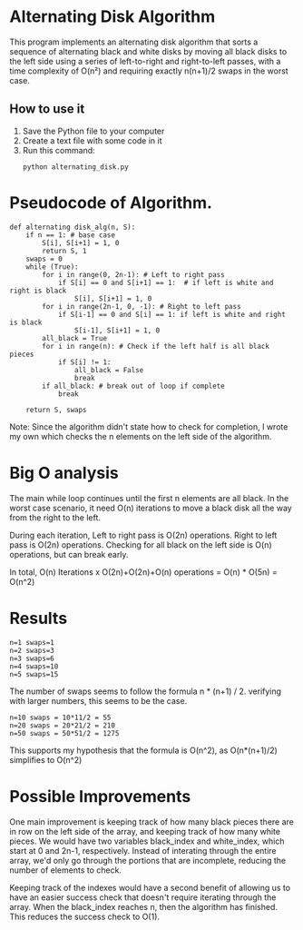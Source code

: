# Alternating Disk Algorithm

This program implements an alternating disk algorithm that sorts a sequence of alternating black and white disks by moving all black disks to the left side using a series of left-to-right and right-to-left passes, with a time complexity of O(n²) and requiring exactly n(n+1)/2 swaps in the worst case.

## How to use it

1. Save the Python file to your computer
2. Create a text file with some code in it
3. Run this command:
   ```
   python alternating_disk.py
   ```

# Pseudocode of Algorithm.
```
def alternating disk_alg(n, S): 
    if n == 1: # base case 
        S[i], S[i+1] = 1, 0
        return S, 1
    swaps = 0
    while (True):
        for i in range(0, 2n-1): # Left to right pass
            if S[i] == 0 and S[i+1] == 1:  # if left is white and right is black
                S[i], S[i+1] = 1, 0
        for i in range(2n-1, 0, -1): # Right to left pass
            if S[i-1] == 0 and S[i] == 1: if left is white and right is black
                S[i-1], S[i+1] = 1, 0
        all_black = True 
        for i in range(n): # Check if the left half is all black pieces
            if S[i] != 1:
                all_black = False
                break
        if all_black: # break out of loop if complete
            break

    return S, swaps
```

Note: Since the algorithm didn't state how to check for completion, I wrote my own which checks the n elements on the left side of the algorithm.

# Big O analysis
The main while loop continues until the first n elements are all black. In the worst case scenario, it need O(n) iterations to move a black disk all the way from the right to the left.

During each iteration, 
Left to right pass is O(2n) operations.
Right to left pass is O(2n) operations.
Checking for all black on the left side is O(n) operations, but can break early.

In total,
O(n) Iterations x
O(2n)+O(2n)+O(n) operations
= O(n) * O(5n)
= O(n^2)

# Results
```
n=1 swaps=1
n=2 swaps=3
n=3 swaps=6
n=4 swaps=10
n=5 swaps=15
```
The number of swaps seems to follow the formula n * (n+1) / 2.
verifying with larger numbers, this seems to be the case.

```
n=10 swaps = 10*11/2 = 55
n=20 swaps = 20*21/2 = 210
n=50 swaps = 50*51/2 = 1275
```
This supports my hypothesis that the formula is O(n^2), as O(n*(n+1)/2) simplifies to O(n^2)

# Possible Improvements
One main improvement is keeping track of how many black pieces there are in row on the left side of the array, and keeping track of how many white pieces. We would have two variables black_index and white_index, which start at 0 and 2n-1, respectively. Instead of interating through the entire array, we'd only go through the portions that are incomplete, reducing the number of elements to check. 

Keeping track of the indexes would have a second benefit of allowing us to have an easier success check that doesn't require iterating through the array. When the black_index reaches n, then the algorithm has finished. This reduces the success check to O(1).